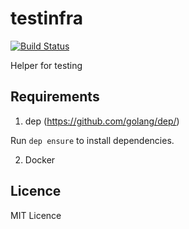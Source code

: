 # testinfra

[![Build Status](https://travis-ci.org/qiscus/testinfra.svg?branch=master)](https://travis-ci.org/qiscus/testinfra)

Helper for testing

## Requirements

1. dep (https://github.com/golang/dep/)

Run `dep ensure` to install dependencies.

2. Docker

## Licence

MIT Licence